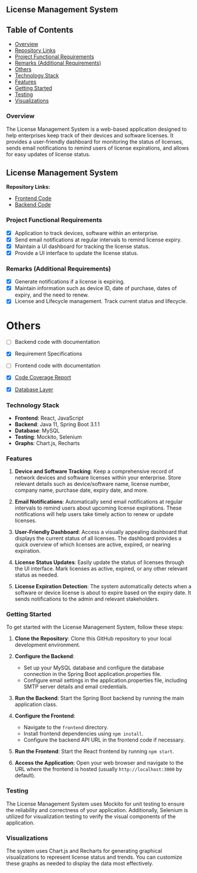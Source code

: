 ## License Management System

## Table of Contents

- [Overview](#overview)
- [Repository Links](#repository-links)
- [Project Functional Requirements](#project-functional-requirements)
- [Remarks (Additional Requirements)](#remarks-additional-requirements)
- [Others](#others)
- [Technology Stack](#technology-stack)
- [Features](#features)
- [Getting Started](#getting-started)
- [Testing](#testing)
- [Visualizations](#visualizations)

### Overview

The License Management System is a web-based application designed to help enterprises keep track of their devices and software licenses. It provides a user-friendly dashboard for monitoring the status of licenses, sends email notifications to remind users of license expirations, and allows for easy updates of license status.

## License Management System

**Repository Links:**
- [Frontend Code](https://github.com/saisidhartha-k/capstone-project-18/tree/main/frontend)
- [Backend Code](https://github.com/saisidhartha-k/capstone-project-18/tree/main/licence-lifecycle-management)

### Project Functional Requirements

- [x] Application to track devices, software within an enterprise.
- [x] Send email notifications at regular intervals to remind license expiry.
- [x] Maintain a UI dashboard for tracking the license status.
- [x] Provide a UI interface to update the license status.

### Remarks (Additional Requirements)

- [x] Generate notifications if a license is expiring.
- [x] Maintain information such as device ID, date of purchase, dates of expiry, and the need to renew.
- [x] License and Lifecycle management. Track current status and lifecycle.

# Others

- [ ] Backend code with documentation
- [x] Requirement Specifications
- [ ] Frontend code with documentation
- [x] [Code Coverage Report](https://github.com/saisidhartha-k/capstone-project-18/blob/main/code%20coverage%20report.png)
- [x] [Database Layer](https://github.com/saisidhartha-k/capstone-project-18/blob/main/database%20layer.png)


### Technology Stack

- **Frontend**: React, JavaScript
- **Backend**: Java 11, Spring Boot 3.1.1
- **Database**: MySQL
- **Testing**: Mockito, Selenium
- **Graphs**: Chart.js, Recharts

### Features

1. **Device and Software Tracking**: Keep a comprehensive record of network devices and software licenses within your enterprise. Store relevant details such as device/software name, license number, company name, purchase date, expiry date, and more.

2. **Email Notifications**: Automatically send email notifications at regular intervals to remind users about upcoming license expirations. These notifications will help users take timely action to renew or update licenses.

3. **User-Friendly Dashboard**: Access a visually appealing dashboard that displays the current status of all licenses. The dashboard provides a quick overview of which licenses are active, expired, or nearing expiration.

4. **License Status Updates**: Easily update the status of licenses through the UI interface. Mark licenses as active, expired, or any other relevant status as needed.

5. **License Expiration Detection**: The system automatically detects when a software or device license is about to expire based on the expiry date. It sends notifications to the admin and relevant stakeholders.

### Getting Started

To get started with the License Management System, follow these steps:

1. **Clone the Repository**: Clone this GitHub repository to your local development environment.

2. **Configure the Backend**:
   - Set up your MySQL database and configure the database connection in the Spring Boot application.properties file.
   - Configure email settings in the application.properties file, including SMTP server details and email credentials.

3. **Run the Backend**: Start the Spring Boot backend by running the main application class.

4. **Configure the Frontend**:
   - Navigate to the `frontend` directory.
   - Install frontend dependencies using `npm install`.
   - Configure the backend API URL in the frontend code if necessary.

5. **Run the Frontend**: Start the React frontend by running `npm start`.

6. **Access the Application**: Open your web browser and navigate to the URL where the frontend is hosted (usually `http://localhost:3000` by default).

### Testing

The License Management System uses Mockito for unit testing to ensure the reliability and correctness of your application. Additionally, Selenium is utilized for visualization testing to verify the visual components of the application. 

### Visualizations

The system uses Chart.js and Recharts for generating graphical visualizations to represent license status and trends. You can customize these graphs as needed to display the data most effectively.

